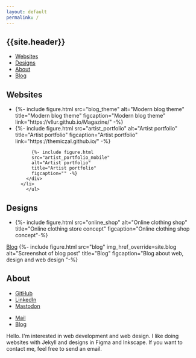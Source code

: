 ```yaml
---
layout: default
permalink: /
---
```

<nav class="nav-main">
  <h1>{{site.header}}</h1>
  <ul>
    <li><a href="#websites">Websites</a></li>
    <li><a href="#designs">Designs</a></li>
    <li><a href="#about">About</a></li>
    <li><a href="{{- site.blog -}}">Blog</a></li>
  </ul>
</nav>

<section class="splide">
  <h2 id="websites" class="figure-header">Websites</h2>
  <div class="splide__track">
		<ul class="splide__list">
			<li class="splide__slide">
        {%- include figure.html
        src="blog_theme"
        alt="Modern blog theme"
        title="Modern blog theme"
        figcaption="Modern blog theme"
        link="https://vllur.github.io/Magazine/" -%}
      </li>
			<li class="splide__slide">
        <div class="figure-full-mobile">
          {%- include figure.html 
          src="artist_portfolio"
          alt="Artist portfolio"
          title="Artist portfolio"
          figcaption="Artist portfolio"
          link="https://themiczal.github.io/" -%}

          {%- include figure.html 
          src="artist_portfolio_mobile"
          alt="Artist portfolio"
          title="Artist portfolio"
          figcaption="" -%}
        </div>
      </li>
		</ul>
  </div>
</section>

<section class="splide">
  <h2 id="designs" class="figure-header">Designs</h2>
  <div class="splide__track">
		<ul class="splide__list">
			<li class="splide__slide">
        {%- include figure.html
        src="online_shop"
        alt="Online clothing shop"
        title="Online clothing store concept"
        figcaption="Online clothing shop concept"-%}
      </li>
		</ul>
  </div>
</section>

<script src="{{- 'assets/js/splide_conf.js' | relative_url -}}"></script>

<section>
<h32class="figure-header"><a href="{{- site.blog -}}">Blog</a></h2>
{%- include figure.html
src="blog"
img_href_override=site.blog
alt="Screenshot of blog post"
title="Blog"
figcaption="Blog about web, design and web design "-%}
</section>

<section class="section-about">
<h1 id="about">About</h1>
<nav class="nav-about">
  <ul>
    <li><a href="{{- site.github -}}">GitHub</a></li>
    <li><a href="{{- site.linkedin -}}">LinkedIn</a></li>
    <li><a rel="me" href="{{- site.mastodon -}}">Mastodon</a></li>
  </ul>
  <ul>
    <li><a href="mailto:{{- site.mail -}}">Mail</a></li>
    <li><a href="{{- site.blog -}}">Blog</a></li>
  </ul>
</nav>

<p>Hello. I'm interested in web development and web design. I like doing websites with Jekyll and designs in Figma and Inkscape. If you want to contact me, feel free to send an email.</p>
</section>